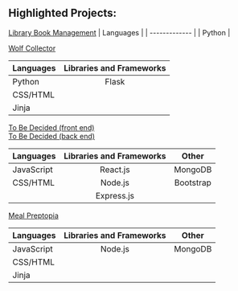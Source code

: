 ## Highlighted Projects:<br/>
[Library Book Management](https://github.com/wolfsige/LibraryBookManagement)
| Languages     |
| ------------- |
| Python        |

[Wolf Collector](https://github.com/wolfsige/wolf_collector_mk2 "Wolf Collector")

| Languages     | Libraries and Frameworks    |
| ------------- |:-------------:|
| Python        | Flask         |
| CSS/HTML      |       |
| Jinja         |       |

[To Be Decided (front end)](https://github.com/wolfsige/to-be-decided-front-end "To Be Decided")<br/>
[To Be Decided (back end)](https://github.com/wolfsige/to-be-decided-back-end "To Be Decided")

| Languages     | Libraries and Frameworks    | Other |
| ------------- |:-------------:|:--------:|
| JavaScript    | React.js | MongoDB |
| CSS/HTML      | Node.js | Bootstrap |
|               | Express.js |  |

[Meal Preptopia](https://github.com/wolfsige/meal-preptopia-mk2 "Meal Preptopia")

| Languages     | Libraries and Frameworks    |  Other |
| ------------- |:-------------:|:--------:|
| JavaScript    | Node.js | MongoDB | 
| CSS/HTML      |       |  |
| Jinja         |       |

